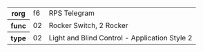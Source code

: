 <table>
    <tr>
      <th>rorg</th>
      <td>f6</td>
      <td>RPS Telegram</td>
    </tr>
    <tr>
      <th>func</th>
      <td>02</td>
      <td>Rocker Switch, 2 Rocker</td>
    </tr>
    <tr>
      <th>type</th>
      <td>02</td>
      <td>Light and Blind Control - Application Style 2</td>
    </tr>
  </table>